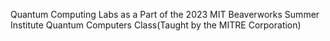 Quantum Computing Labs as a Part of the 2023 MIT Beaverworks Summer Institute Quantum Computers Class(Taught by the MITRE Corporation)